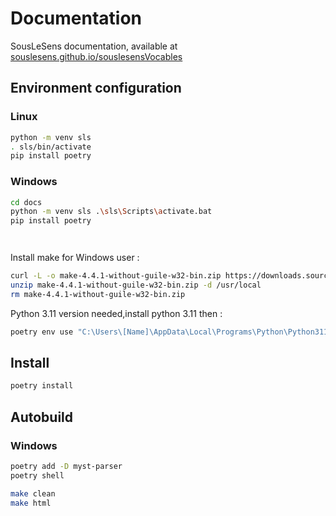 # Documentation

SousLeSens documentation, available at [souslesens.github.io/souslesensVocables](https://souslesens.github.io/souslesensVocables)

## Environment configuration

### Linux

```bash
python -m venv sls
. sls/bin/activate
pip install poetry
```

### Windows

```bash
cd docs
python -m venv sls .\sls\Scripts\activate.bat
pip install poetry




```
Install make for Windows user :
```bash
curl -L -o make-4.4.1-without-guile-w32-bin.zip https://downloads.sourceforge.net/project/ezwinports/make-4.4.1-without-guile-w32-bin.zip
unzip make-4.4.1-without-guile-w32-bin.zip -d /usr/local
rm make-4.4.1-without-guile-w32-bin.zip
```

Python 3.11 version needed,install python 3.11 then : 
```bash
poetry env use "C:\Users\[Name]\AppData\Local\Programs\Python\Python311\python.exe"
```

## Install

```bash
poetry install

```

## Autobuild


### Windows 
```bash 
poetry add -D myst-parser
poetry shell
````

```bash
make clean
make html
```
